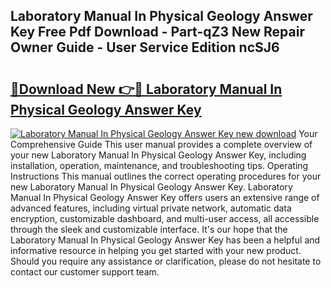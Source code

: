 ## Laboratory Manual In Physical Geology Answer Key Free Pdf Download - Part-qZ3 New Repair Owner Guide - User Service Edition ncSJ6

# <h2><a href="http://bc39876.oget.top/?id=Laboratory+Manual+In+Physical+Geology+Answer+Key">🔗Download New 👉🔴 Laboratory Manual In Physical Geology Answer Key</a></h2>

[![Laboratory Manual In Physical Geology Answer Key new download](https://i.imgur.com/5g1atiW.png)](http://bc39876.oget.top/?id=Laboratory+Manual+In+Physical+Geology+Answer+Key)
Your Comprehensive Guide This user manual provides a complete overview of your new Laboratory Manual In Physical Geology Answer Key, including installation, operation, maintenance, and troubleshooting tips. Operating Instructions This manual outlines the correct operating procedures for your new Laboratory Manual In Physical Geology Answer Key. Laboratory Manual In Physical Geology Answer Key offers users an extensive range of advanced features, including virtual private network, automatic data encryption, customizable dashboard, and multi-user access, all accessible through the sleek and customizable interface. It's our hope that the Laboratory Manual In Physical Geology Answer Key has been a helpful and informative resource in helping you get started with your new product. Should you require any assistance or clarification, please do not hesitate to contact our customer support team.
